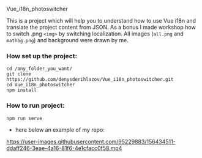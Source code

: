 Vue_i18n_photoswitcher 

This is a project which will help you to understand how to use Vue i18n and translate the project content from JSON. 
As a bonus I made workshop how to switch .png `<img>` by switching localization. All images (`all.png` and `mathbg.png`) and background were drawn by me.  

### How set up the project:
```
cd /any_folder_you_want/
git clone https://github.com/denysderihlazov/Vue_i18n_photoswitcher.git
cd Vue_i18n_photoswitcher
npm install
```

### How to run project:

```
npm run serve
```

- here below an example of my repo:

https://user-images.githubusercontent.com/95229883/156434511-ddaff246-3eae-4a16-81f6-4e1cfacc0f58.mp4

